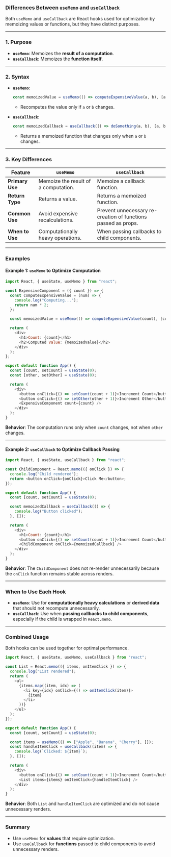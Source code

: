 ### **Differences Between `useMemo` and `useCallback`**

Both `useMemo` and `useCallback` are React hooks used for optimization by memoizing values or functions, but they have distinct purposes.

---

### **1. Purpose**
- **`useMemo`**: Memoizes the **result of a computation**.
- **`useCallback`**: Memoizes the **function itself**.

---

### **2. Syntax**
- **`useMemo`**: 
  ```javascript
  const memoizedValue = useMemo(() => computeExpensiveValue(a, b), [a, b]);
  ```
  - Recomputes the value only if `a` or `b` changes.

- **`useCallback`**:
  ```javascript
  const memoizedCallback = useCallback(() => doSomething(a, b), [a, b]);
  ```
  - Returns a memoized function that changes only when `a` or `b` changes.

---

### **3. Key Differences**
| Feature          | `useMemo`                                   | `useCallback`                              |
|-------------------|---------------------------------------------|--------------------------------------------|
| **Primary Use**   | Memoize the result of a computation.         | Memoize a callback function.               |
| **Return Type**   | Returns a value.                            | Returns a memoized function.               |
| **Common Use**    | Avoid expensive recalculations.             | Prevent unnecessary re-creation of functions passed as props. |
| **When to Use**   | Computationally heavy operations.           | When passing callbacks to child components. |

---

### **Examples**

#### **Example 1: `useMemo` to Optimize Computation**
```javascript
import React, { useState, useMemo } from "react";

const ExpensiveComponent = ({ count }) => {
  const computeExpensiveValue = (num) => {
    console.log("Computing...");
    return num * 2;
  };

  const memoizedValue = useMemo(() => computeExpensiveValue(count), [count]);

  return (
    <div>
      <h1>Count: {count}</h1>
      <h2>Computed Value: {memoizedValue}</h2>
    </div>
  );
};

export default function App() {
  const [count, setCount] = useState(0);
  const [other, setOther] = useState(0);

  return (
    <div>
      <button onClick={() => setCount(count + 1)}>Increment Count</button>
      <button onClick={() => setOther(other + 1)}>Increment Other</button>
      <ExpensiveComponent count={count} />
    </div>
  );
}
```
**Behavior**: The computation runs only when `count` changes, not when `other` changes.

---

#### **Example 2: `useCallback` to Optimize Callback Passing**
```javascript
import React, { useState, useCallback } from "react";

const ChildComponent = React.memo(({ onClick }) => {
  console.log("Child rendered");
  return <button onClick={onClick}>Click Me</button>;
});

export default function App() {
  const [count, setCount] = useState(0);

  const memoizedCallback = useCallback(() => {
    console.log("Button clicked");
  }, []);

  return (
    <div>
      <h1>Count: {count}</h1>
      <button onClick={() => setCount(count + 1)}>Increment Count</button>
      <ChildComponent onClick={memoizedCallback} />
    </div>
  );
}
```
**Behavior**: The `ChildComponent` does not re-render unnecessarily because the `onClick` function remains stable across renders.

---

### **When to Use Each Hook**
- **`useMemo`**: Use for **computationally heavy calculations** or **derived data** that should not recompute unnecessarily.
- **`useCallback`**: Use when **passing callbacks to child components**, especially if the child is wrapped in `React.memo`.

---

### **Combined Usage**
Both hooks can be used together for optimal performance.

```javascript
import React, { useState, useMemo, useCallback } from "react";

const List = React.memo(({ items, onItemClick }) => {
  console.log("List rendered");
  return (
    <ul>
      {items.map((item, idx) => (
        <li key={idx} onClick={() => onItemClick(item)}>
          {item}
        </li>
      ))}
    </ul>
  );
});

export default function App() {
  const [count, setCount] = useState(0);

  const items = useMemo(() => ["Apple", "Banana", "Cherry"], []);
  const handleItemClick = useCallback((item) => {
    console.log(`Clicked: ${item}`);
  }, []);

  return (
    <div>
      <button onClick={() => setCount(count + 1)}>Increment Count</button>
      <List items={items} onItemClick={handleItemClick} />
    </div>
  );
}
```
**Behavior**: Both `List` and `handleItemClick` are optimized and do not cause unnecessary renders.

---

### **Summary**
- Use `useMemo` for **values** that require optimization.
- Use `useCallback` for **functions** passed to child components to avoid unnecessary renders.